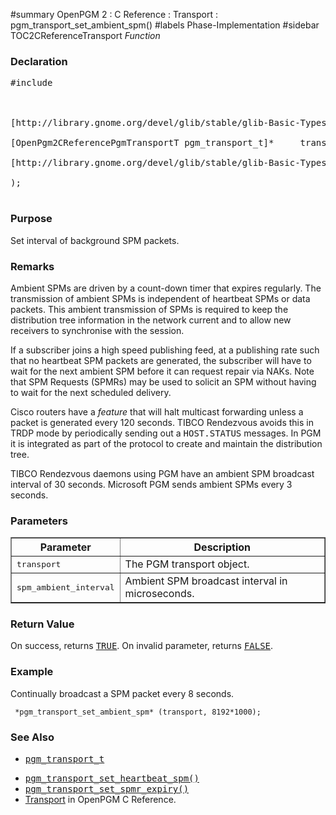 ﻿#summary OpenPGM 2 : C Reference : Transport : pgm\_transport\_set\_ambient\_spm()
#labels Phase-Implementation
#sidebar TOC2CReferenceTransport
_Function_
### Declaration ###
<pre>
#include <pgm/pgm.h><br>
<br>
[http://library.gnome.org/devel/glib/stable/glib-Basic-Types.html#gboolean gboolean] *pgm_transport_set_ambient_spm* (<br>
[OpenPgm2CReferencePgmTransportT pgm_transport_t]*     transport,<br>
[http://library.gnome.org/devel/glib/stable/glib-Basic-Types.html#guint guint]                spm_ambient_interval<br>
);<br>
</pre>

### Purpose ###
Set interval of background SPM packets.

### Remarks ###
Ambient SPMs are driven by a count-down timer that expires regularly.  The transmission of ambient SPMs is independent of heartbeat SPMs or data packets.  This ambient transmission of SPMs is required to keep the distribution tree information in the network current and to allow new receivers to synchronise with the session.

If a subscriber joins a high speed publishing feed, at a publishing rate such that no heartbeat SPM packets are generated, the subscriber will have to wait for the next ambient SPM before it can request repair via NAKs.  Note that SPM Requests (SPMRs) may be used to solicit an SPM without having to wait for the next scheduled delivery.

Cisco routers have a _feature_ that will halt multicast forwarding unless a packet is generated every 120 seconds.  TIBCO Rendezvous avoids this in TRDP mode by periodically sending out a <tt>HOST.STATUS</tt> messages.  In PGM it is integrated as part of the protocol to create and maintain the distribution tree.

TIBCO Rendezvous daemons using PGM have an ambient SPM broadcast interval of 30 seconds.  Microsoft PGM sends ambient SPMs every 3 seconds.

### Parameters ###
<table cellpadding='5' border='1' cellspacing='0'>
<tr>
<th>Parameter</th>
<th>Description</th>
</tr>
<tr>
<td><tt>transport</tt></td>
<td>The PGM transport object.</td>
</tr><tr>
<td><tt>spm_ambient_interval</tt></td>
<td>Ambient SPM broadcast interval in microseconds.</td>
</tr>
</table>


### Return Value ###
On success, returns <tt><a href='http://library.gnome.org/devel/glib/stable/glib-Standard-Macros.html#TRUE--CAPS'>TRUE</a></tt>.  On invalid parameter, returns <tt><a href='http://library.gnome.org/devel/glib/stable/glib-Standard-Macros.html#FALSE--CAPS'>FALSE</a></tt>.

### Example ###
Continually broadcast a SPM packet every 8 seconds.

```
 *pgm_transport_set_ambient_spm* (transport, 8192*1000);
```

### See Also ###
  * <tt><a href='OpenPgm2CReferencePgmTransportT.md'>pgm_transport_t</a></tt><br>
<ul><li><tt><a href='OpenPgm2CReferencePgmTransportSetHeartbeatSpm.md'>pgm_transport_set_heartbeat_spm()</a></tt><br>
</li><li><tt><a href='OpenPgm2CReferencePgmTransportSetSpmrExpiry.md'>pgm_transport_set_spmr_expiry()</a></tt><br>
</li><li><a href='OpenPgm2CReferenceTransport.md'>Transport</a> in OpenPGM C Reference.